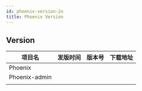 ```yaml
---
id: phoenix-version-2x
title: Phoenix Version
---
```


## Version

| 项目名 | 发版时间  | 版本号  | 下载地址 |
| ------ | -------- | ------ | -------- |
| Phoenix     |         |        |          |
| Phoenix-admin     |          |       |          |
|        |          |        |          |

 